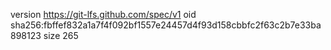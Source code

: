 version https://git-lfs.github.com/spec/v1
oid sha256:fbffef832a1a7f4f092bf1557e24457d4f93d158cbbfc2f63c2b7e33ba898123
size 265
